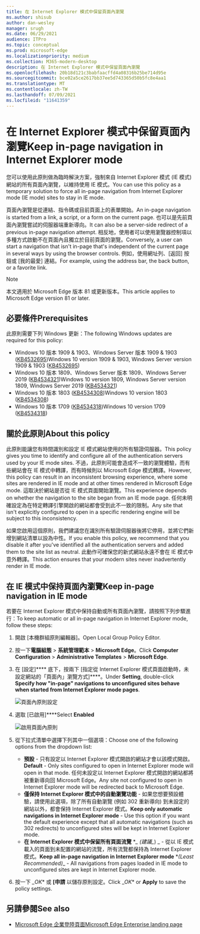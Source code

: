 ```yaml
---
title: 在 Internet Explorer 模式中保留頁面內瀏覽
ms.author: shisub
author: dan-wesley
manager: srugh
ms.date: 06/29/2021
audience: ITPro
ms.topic: conceptual
ms.prod: microsoft-edge
ms.localizationpriority: medium
ms.collection: M365-modern-desktop
description: 在 Internet Explorer 模式中保留頁面內瀏覽
ms.openlocfilehash: 20b18d121c3babfaacffd4a08316b25be714d95e
ms.sourcegitcommit: bce02a5ce2617bb37ee5d743365d50b5fc8e4aa1
ms.translationtype: MT
ms.contentlocale: zh-TW
ms.lasthandoff: 07/09/2021
ms.locfileid: "11641359"
---
```

# <a name="keep-in-page-navigation-in-internet-explorer-mode"></a><span data-ttu-id="54602-103">在 Internet Explorer 模式中保留頁面內瀏覽</span><span class="sxs-lookup"><span data-stu-id="54602-103">Keep in-page navigation in Internet Explorer mode</span></span>

<span data-ttu-id="54602-104">您可以使用此原則做為臨時解決方案，強制來自 Internet Explorer 模式 (IE 模式) 網站的所有頁面內瀏覽，以維持使用 IE 模式。</span><span class="sxs-lookup"><span data-stu-id="54602-104">You can use this policy as a temporary solution to force all in-page navigation from Internet Explorer mode (IE mode) sites to stay in IE mode.</span></span>

<span data-ttu-id="54602-105">頁面內瀏覽是從連結、指令碼或目前頁面上的表單開始。</span><span class="sxs-lookup"><span data-stu-id="54602-105">An in-page navigation is started from a link, a script, or a form on the current page.</span></span> <span data-ttu-id="54602-106">也可以是先前頁面內瀏覽嘗試的伺服器端重新導向。</span><span class="sxs-lookup"><span data-stu-id="54602-106">It can also be a server-side redirect of a previous in-page navigation attempt.</span></span> <span data-ttu-id="54602-107">相反地，使用者可以使用瀏覽器控制項以多種方式啟動不在頁面內且獨立於目前頁面的瀏覽。</span><span class="sxs-lookup"><span data-stu-id="54602-107">Conversely, a user can start a navigation that isn't in-page that's independent of the current page in several ways by using the browser controls.</span></span> <span data-ttu-id="54602-108">例如，使用網址列、[返回] 按鈕或 [我的最愛] 連結。</span><span class="sxs-lookup"><span data-stu-id="54602-108">For example, using the address bar, the back button, or a favorite link.</span></span>

>[!NOTE]
><span data-ttu-id="54602-109">本文適用於 Microsoft Edge 版本 81 或更新版本。</span><span class="sxs-lookup"><span data-stu-id="54602-109">This article applies to Microsoft Edge version 81 or later.</span></span>

## <a name="prerequisites"></a><span data-ttu-id="54602-110">必要條件</span><span class="sxs-lookup"><span data-stu-id="54602-110">Prerequisites</span></span>

<span data-ttu-id="54602-111">此原則需要下列 Windows 更新：</span><span class="sxs-lookup"><span data-stu-id="54602-111">The following Windows updates are required for this policy:</span></span>

- <span data-ttu-id="54602-112">Windows 10 版本 1909 & 1903、Windows Server 版本 1909 & 1903  ([KB4532695](https://support.microsoft.com/help/4532695))</span><span class="sxs-lookup"><span data-stu-id="54602-112">Windows 10 version 1909 & 1903, Windows Server version 1909 & 1903  ([KB4532695](https://support.microsoft.com/help/4532695))</span></span>
- <span data-ttu-id="54602-113">Windows 10 版本 1809、Windows Server 版本 1809、Windows Server 2019 ([KB4534321](https://support.microsoft.com/help/4534321))</span><span class="sxs-lookup"><span data-stu-id="54602-113">Windows 10 version 1809, Windows Server version 1809, Windows Server 2019 ([KB4534321](https://support.microsoft.com/help/4534321))</span></span>
- <span data-ttu-id="54602-114">Windows 10 版本 1803 ([KB4534308](https://support.microsoft.com/help/4534308))</span><span class="sxs-lookup"><span data-stu-id="54602-114">Windows 10 version 1803 ([KB4534308](https://support.microsoft.com/help/4534308))</span></span>
- <span data-ttu-id="54602-115">Windows 10 版本 1709 ([KB4534318](https://support.microsoft.com/help/4534318))</span><span class="sxs-lookup"><span data-stu-id="54602-115">Windows 10 version 1709 ([KB4534318](https://support.microsoft.com/help/4534318))</span></span>


## <a name="about-this-policy"></a><span data-ttu-id="54602-116">關於此原則</span><span class="sxs-lookup"><span data-stu-id="54602-116">About this policy</span></span>

<span data-ttu-id="54602-117">此原則能讓您有時間識別和設定 IE 模式網站使用的所有驗證伺服器。</span><span class="sxs-lookup"><span data-stu-id="54602-117">This policy gives you time to identify and configure all of the authentication servers used by your IE mode sites.</span></span> <span data-ttu-id="54602-118">不過，此原則可能會造成不一致的瀏覽體驗，而有些網站會在 IE 模式中轉譯，而有時候則以 Microsoft Edge 模式轉譯。</span><span class="sxs-lookup"><span data-stu-id="54602-118">However, this policy can result in an inconsistent browsing experience, where some sites are rendered in IE mode and at other times rendered in Microsoft Edge mode.</span></span> <span data-ttu-id="54602-119">這取決於網站是否從 IE 模式頁面開始瀏覽。</span><span class="sxs-lookup"><span data-stu-id="54602-119">This experience depends on whether the navigation to the site began from an IE mode page.</span></span> <span data-ttu-id="54602-120">任何未明確設定為在特定轉譯引擎開啟的網站都會受到此不一致的限制。</span><span class="sxs-lookup"><span data-stu-id="54602-120">Any site that isn't explicitly configured to open in a specific rendering engine will be subject to this inconsistency.</span></span>

<span data-ttu-id="54602-121">如果您啟用這個原則，我們建議您在識別所有驗證伺服器後將它停用，並將它們新增到網站清單以設為中性。</span><span class="sxs-lookup"><span data-stu-id="54602-121">If you enable this policy, we recommend that you disable it after you've identified all the authentication servers and added them to the site list as neutral.</span></span> <span data-ttu-id="54602-122">此動作可確保您的新式網站永遠不會在 IE 模式中意外轉譯。</span><span class="sxs-lookup"><span data-stu-id="54602-122">This action ensures that your modern sites never inadvertently render in IE mode.</span></span>

## <a name="keep-in-page-navigation-in-ie-mode"></a><span data-ttu-id="54602-123">在 IE 模式中保持頁面內瀏覽</span><span class="sxs-lookup"><span data-stu-id="54602-123">Keep in-page navigation in IE mode</span></span>

<span data-ttu-id="54602-124">若要在 Internet Explorer 模式中保持自動或所有頁面內瀏覽，請按照下列步驟進行：</span><span class="sxs-lookup"><span data-stu-id="54602-124">To keep automatic or all in-page navigation in Internet Explorer mode, follow these steps:</span></span>

1. <span data-ttu-id="54602-125">開啟 [本機群組原則編輯器]。</span><span class="sxs-lookup"><span data-stu-id="54602-125">Open Local Group Policy Editor.</span></span>
2. <span data-ttu-id="54602-126">按一下**電腦組態** > **系統管理範本** > **Microsoft Edge**。</span><span class="sxs-lookup"><span data-stu-id="54602-126">Click **Computer Configuration** > **Administrative Templates** > **Microsoft Edge**.</span></span>
3. <span data-ttu-id="54602-127">在 [設定]\*\*\*\* 底下，按兩下 [指定從 Internet Explorer 模式頁面啟動時，未設定網站的「頁面內」瀏覽方式]\*\*\*\*。</span><span class="sxs-lookup"><span data-stu-id="54602-127">Under **Setting**, double-click **Specify how "in-page" navigations to unconfigured sites behave when started from Internet Explorer mode pages**.</span></span>

   ![頁面內原則設定](media/edge-learnmore-inpage-nav/learnmore-in-page-nav-settings.png)

4. <span data-ttu-id="54602-129">選取 [已啟用]\*\*\*\*</span><span class="sxs-lookup"><span data-stu-id="54602-129">Select **Enabled**</span></span> 

   ![啟用頁面內原則](media/edge-learnmore-inpage-nav/learnmore-in-page-nav-enable.png)

5. <span data-ttu-id="54602-131">從下拉式清單中選擇下列其中一個選項：</span><span class="sxs-lookup"><span data-stu-id="54602-131">Choose one of the following options from the dropdown list:</span></span>

   - <span data-ttu-id="54602-132">**預設** - 只有設定以 Internet Explorer 模式開啟的網站才會以該模式開啟。</span><span class="sxs-lookup"><span data-stu-id="54602-132">**Default** - Only sites configured to open in Internet Explorer mode will open in that mode.</span></span> <span data-ttu-id="54602-133">任何未設定以 Internet Explorer 模式開啟的網站都將被重新導向回 Microsoft Edge。</span><span class="sxs-lookup"><span data-stu-id="54602-133">Any site not configured to open in Internet Explorer mode will be redirected back to Microsoft Edge.</span></span>
   - <span data-ttu-id="54602-134">**僅保持 Internet Explorer 模式中的自動瀏覽功能** - 如果您想要預設體驗，請使用此選項，除了所有自動瀏覽 (例如 302 重新導向) 到未設定的網站以外，都會保持 Internet Explorer 模式。</span><span class="sxs-lookup"><span data-stu-id="54602-134">**Keep only automatic navigations in Internet Explorer mode** - Use this option if you want the default experience except that all automatic navigations (such as 302 redirects) to unconfigured sites will be kept in Internet Explorer mode.</span></span>
   - <span data-ttu-id="54602-135">**在 Internet Explorer 模式中保留所有頁面流覽**  \**_ (建議_*) _ - 從以 IE 模式載入的頁面到未配置的網站的流覽，所有流覽都保持為 Internet Explorer 模式。</span><span class="sxs-lookup"><span data-stu-id="54602-135">**Keep all in-page navigation in Internet Explorer mode** \**_(Least Recommended)_*_ - All navigations from pages loaded in IE mode to unconfigured sites are kept in Internet Explorer mode.</span></span>

6. <span data-ttu-id="54602-136">按一下 *_OK*\* 或 **[申請** 以儲存原則設定。</span><span class="sxs-lookup"><span data-stu-id="54602-136">Click _*OK*\* or **Apply** to save the policy settings.</span></span>

## <a name="see-also"></a><span data-ttu-id="54602-137">另請參閱</span><span class="sxs-lookup"><span data-stu-id="54602-137">See also</span></span>

- [<span data-ttu-id="54602-138">Microsoft Edge 企業登陸頁面</span><span class="sxs-lookup"><span data-stu-id="54602-138">Microsoft Edge Enterprise landing page</span></span>](https://aka.ms/EdgeEnterprise)
